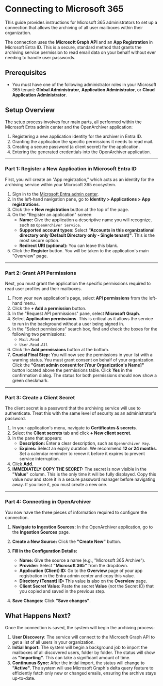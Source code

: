 # Connecting to Microsoft 365

This guide provides instructions for Microsoft 365 administrators to set up a connection that allows the archiving of all user mailboxes within their organization.

The connection uses the **Microsoft Graph API** and an **App Registration** in Microsoft Entra ID. This is a secure, standard method that grants the archiving service permission to read email data on your behalf without ever needing to handle user passwords.

## Prerequisites

-   You must have one of the following administrator roles in your Microsoft 365 tenant: **Global Administrator**, **Application Administrator**, or **Cloud Application Administrator**.

## Setup Overview

The setup process involves four main parts, all performed within the Microsoft Entra admin center and the OpenArchiver application:

1.  Registering a new application identity for the archiver in Entra ID.
2.  Granting the application the specific permissions it needs to read mail.
3.  Creating a secure password (a client secret) for the application.
4.  Entering the generated credentials into the OpenArchiver application.

---

### Part 1: Register a New Application in Microsoft Entra ID

First, you will create an "App registration," which acts as an identity for the archiving service within your Microsoft 365 ecosystem.

1.  Sign in to the [Microsoft Entra admin center](https://entra.microsoft.com).
2.  In the left-hand navigation pane, go to **Identity > Applications > App registrations**.
3.  Click the **+ New registration** button at the top of the page.
4.  On the "Register an application" screen:
    -   **Name:** Give the application a descriptive name you will recognize, such as `OpenArchiver Service`.
    -   **Supported account types:** Select **"Accounts in this organizational directory only (Default Directory only - Single tenant)"**. This is the most secure option.
    -   **Redirect URI (optional):** You can leave this blank.
5.  Click the **Register** button. You will be taken to the application's main "Overview" page.

---

### Part 2: Grant API Permissions

Next, you must grant the application the specific permissions required to read user profiles and their mailboxes.

1.  From your new application's page, select **API permissions** from the left-hand menu.
2.  Click the **+ Add a permission** button.
3.  In the "Request API permissions" pane, select **Microsoft Graph**.
4.  Select **Application permissions**. This is critical as it allows the service to run in the background without a user being signed in.
5.  In the "Select permissions" search box, find and check the boxes for the following two permissions:
    -   `Mail.Read`
    -   `User.Read.All`
6.  Click the **Add permissions** button at the bottom.
7.  **Crucial Final Step:** You will now see the permissions in your list with a warning status. You must grant consent on behalf of your organization. Click the **"Grant admin consent for [Your Organization's Name]"** button located above the permissions table. Click **Yes** in the confirmation dialog. The status for both permissions should now show a green checkmark.

---

### Part 3: Create a Client Secret

The client secret is a password that the archiving service will use to authenticate. Treat this with the same level of security as an administrator's password.

1.  In your application's menu, navigate to **Certificates & secrets**.
2.  Select the **Client secrets** tab and click **+ New client secret**.
3.  In the pane that appears:
    -   **Description:** Enter a clear description, such as `OpenArchiver Key`.
    -   **Expires:** Select an expiry duration. We recommend **12 or 24 months**. Set a calendar reminder to renew it before it expires to prevent service interruption.
4.  Click **Add**.
5.  **IMMEDIATELY COPY THE SECRET:** The secret is now visible in the **"Value"** column. This is the only time it will be fully displayed. Copy this value now and store it in a secure password manager before navigating away. If you lose it, you must create a new one.

---

### Part 4: Connecting in OpenArchiver

You now have the three pieces of information required to configure the connection.

1.  **Navigate to Ingestion Sources:**
    In the OpenArchiver application, go to the **Ingestion Sources** page.

2.  **Create a New Source:**
    Click the **"Create New"** button.

3.  **Fill in the Configuration Details:**

    -   **Name:** Give the source a name (e.g., "Microsoft 365 Archive").
    -   **Provider:** Select **"Microsoft 365"** from the dropdown.
    -   **Application (Client) ID:** Go to the **Overview** page of your app registration in the Entra admin center and copy this value.
    -   **Directory (Tenant) ID:** This value is also on the **Overview** page.
    -   **Client Secret Value:** Paste the secret **Value** (not the Secret ID) that you copied and saved in the previous step.

4.  **Save Changes:**
    Click **"Save changes"**.

## What Happens Next?

Once the connection is saved, the system will begin the archiving process:

1.  **User Discovery:** The service will connect to the Microsoft Graph API to get a list of all users in your organization.
2.  **Initial Import:** The system will begin a background job to import the mailboxes of all discovered users, folder by folder. The status will show as **"Importing"**. This can take a significant amount of time.
3.  **Continuous Sync:** After the initial import, the status will change to **"Active"**. The system will use Microsoft Graph's delta query feature to efficiently fetch only new or changed emails, ensuring the archive stays up-to-date.
